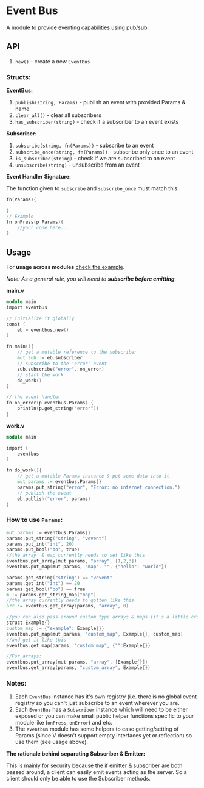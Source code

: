 # Event Bus

A module to provide eventing capabilities using pub/sub.

## API

1. `new()` - create a new `EventBus`

### Structs:

**EventBus:**

1. `publish(string, Params)` - publish an event with provided Params & name
2. `clear_all()` - clear all subscribers
3. `has_subscriber(string)` - check if a subscriber to an event exists

**Subscriber:**

1. `subscribe(string, fn(Params))` - subscribe to an event
2. `subscribe_once(string, fn(Params))` - subscribe only once to an event
3. `is_subscribed(string)` - check if we are subscribed to an event
4. `unsubscribe(string)` - unsubscribe from an event

**Event Handler Signature:**

The function given to `subscribe` and `subscribe_once` must match this:

```v
fn(Params){

}
// Example
fn onPress(p Params){
    //your code here...
}
```

## Usage

For **usage across modules** [check the example](https://github.com/vlang/v/tree/master/examples/eventbus).

_Note: As a general rule, you will need to **subscribe before emitting**._

**main.v**

```v
module main
import eventbus

// initialize it globally
const (
    eb = eventbus.new()
)

fn main(){
    // get a mutable reference to the subscriber
	mut sub := eb.subscriber
    // subscribe to the 'error' event
	sub.subscribe("error", on_error)
    // start the work
	do_work()
}

// the event handler
fn on_error(p eventbus.Params) {
	println(p.get_string("error"))
}
```

**work.v**

```v
module main

import (
	eventbus
)

fn do_work(){
    // get a mutable Params instance & put some data into it
	mut params := eventbus.Params{}
    params.put_string("error", "Error: no internet connection.")
    // publish the event
    eb.publish("error", params)
}
```

### How to use `Params`:

```v
mut params := eventbus.Params{}
params.put_string("string", "vevent")
params.put_int("int", 20)
params.put_bool("bo", true)
//the array  & map currently needs to set like this
eventbus.put_array(mut params, "array", [1,2,3])
eventbus.put_map(mut params, "map", "", {"hello": "world"})

params.get_string("string") == "vevent"
params.get_int("int") == 20
params.get_bool("bo") == true
m := params.get_string_map("map")
//the array currently needs to gotten like this
arr := eventbus.get_array(params, "array", 0)

//you can also pass around custom type arrays & maps (it's a little crude but works):
struct Example{}
custom_map := {"example": Example{}}
eventbus.put_map(mut params, "custom_map", Example{}, custom_map)
//and get it like this
eventbus.get_map(params, "custom_map", {"":Example{}}

//For arrays:
eventbus.put_array(mut params, "array", [Example{}])
eventbus.get_array(params, "custom_array", Example{})
```

### Notes:

1. Each `EventBus` instance has it's own registry (i.e. there is no global event registry so you can't just subscribe to an event wherever you are.
2. Each `EventBus` has a `Subscriber` instance which will need to be either exposed or you can make small public helper functions specific to your module like (`onPress`, `onError`) and etc.
3. The `eventbus` module has some helpers to ease getting/setting of Params (since V doesn't support empty interfaces yet or reflection) so use them (see usage above).

**The rationale behind separating Subscriber & Emitter:**

This is mainly for security because the if emitter & subscriber are both passed around, a client can easily emit events acting as the server. So a client should only be able to use the Subscriber methods.
